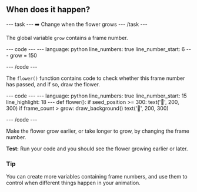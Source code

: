 <h2 class="c-project-heading--task">When does it happen?</h2>

--- task ---
➡️ Change when the flower grows
--- /task --- 

The global variable `grow` contains a frame number.

<div class="c-project-code">
--- code ---
---
language: python
line_numbers: true
line_number_start: 6
---
grow = 150

--- /code ---
</div>

The `flower()` function contains code to check whether this frame number has passed, and if so, draw the flower.

<div class="c-project-code">
--- code ---
---
language: python
line_numbers: true
line_number_start: 15
line_highlight: 18
---
def flower():
    if seed_position >= 300:
        text('🌱', 200, 300)    
    if frame_count > grow: 
        draw_background()
        text('🌷', 200, 300)

--- /code ---
</div>

Make the flower grow earlier, or take longer to grow, by changing the frame number.

**Test:** Run your code and you should see the flower growing earlier or later. 

<div class="c-project-callout c-project-callout--tip">

### Tip

You can create more variables containing frame numbers, and use them to control when different things happen in your animation.

</div>